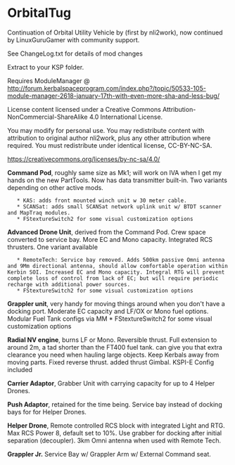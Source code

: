 # OrbitalTug
Continuation of Orbital Utility Vehicle by (first by nli2work), now continued by
LinuxGuruGamer with community support.

See ChangeLog.txt for details of mod changes

Extract to your KSP folder.

Requires 
ModuleManager @ http://forum.kerbalspaceprogram.com/index.php?/topic/50533-105-module-manager-2618-january-17th-with-even-more-sha-and-less-bug/

License
content licensed under a Creative Commons Attribution-NonCommercial-ShareAlike 4.0 International License.

You may modify for personal use. You may redistribute content with attribution to original author nli2work, plus any other attribution where required. You must redistribute under identical license, CC-BY-NC-SA. 

https://creativecommons.org/licenses/by-nc-sa/4.0/



**Command Pod**, roughly same size as Mk1; will work on IVA when I get my hands on the new PartTools. Now has data transmitter built-in. Two variants depending on other active mods.

       * KAS: adds front mounted winch unit w 30 meter cable.
       * SCANSat: adds small SCANSat network uplink unit w/ BTDT scanner and MapTraq modules.
       * FStextureSwitch2 for some visual customization options

**Advanced Drone Unit**, derived from the Command Pod. Crew space converted to service bay. More EC and Mono capacity. Integrated RCS thrusters. One variant available

       * RemoteTech: Service bay removed. Adds 500km passive Omni antenna and 9Mm directional antenna, should allow comfortable operation within Kerbin SOI. Increased EC and Mono capacity. Integral RTG will prevent complete loss of control from lack of EC; but will require periodic recharge with additional power sources.
       * FStextureSwitch2 for some visual customization options

**Grappler unit**, very handy for moving things around when you don't have a docking port. Moderate EC capacity and LF/OX or Mono fuel options. Modular Fuel Tank configs via MM * FStextureSwitch2 for some visual customization options

**Radial NV engine**, burns LF or Mono. Reversible thrust. Full extension to around 2m, a tad shorter than the FT400 fuel tank. can give you that extra clearance you need when hauling large objects. Keep Kerbals away from moving parts. Fixed reverse thrust. added thrust Gimbal. KSPI-E Config included

**Carrier Adaptor**, Grabber Unit with carrying capacity for up to 4 Helper Drones.

**Push Adaptor**, retained for the time being. Service bay instead of docking bays for for Helper Drones.

**Helper Drone**, Remote controlled RCS block with integrated Light and RTG. Max RCS Power 8, default set to 10%. Use grabber for docking after initial separation (decoupler). 3km Omni antenna when used with Remote Tech.

**Grappler Jr.** Service Bay w/ Grappler Arm w/ External Command seat.

